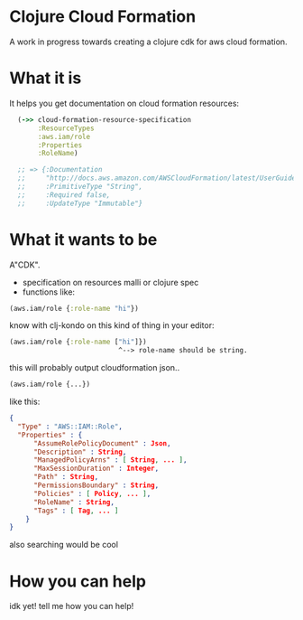 # Clojure Cloud Formation

A work in progress towards creating a clojure cdk for aws cloud formation.

# What it is

It helps you get documentation on cloud formation resources:

```clojure
  (->> cloud-formation-resource-specification
       :ResourceTypes
       :aws.iam/role
       :Properties
       :RoleName)

  ;; => {:Documentation
  ;;     "http://docs.aws.amazon.com/AWSCloudFormation/latest/UserGuide/aws-resource-iam-role.html#cfn-iam-role-rolename",
  ;;     :PrimitiveType "String",
  ;;     :Required false,
  ;;     :UpdateType "Immutable"}
```


# What it wants to be

A"CDK".

* specification on resources malli or clojure spec
* functions like:

```clojure
(aws.iam/role {:role-name "hi"})
```

know with clj-kondo on this kind of thing in your editor:

```clojure
(aws.iam/role {:role-name ["hi"]})
                           ^--> role-name should be string.
```

this will probably output cloudformation json..

```clojure
(aws.iam/role {...})
```

like this:

```json
{
  "Type" : "AWS::IAM::Role",
  "Properties" : {
      "AssumeRolePolicyDocument" : Json,
      "Description" : String,
      "ManagedPolicyArns" : [ String, ... ],
      "MaxSessionDuration" : Integer,
      "Path" : String,
      "PermissionsBoundary" : String,
      "Policies" : [ Policy, ... ],
      "RoleName" : String,
      "Tags" : [ Tag, ... ]
    }
}

```

also searching would be cool

# How you can help

idk yet! tell me how you can help!
